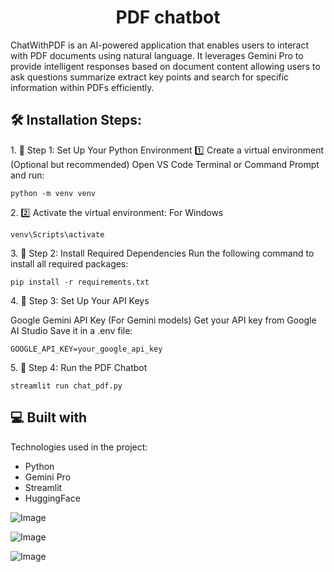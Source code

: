<h1 align="center" id="title">PDF chatbot</h1>

<p id="description">ChatWithPDF is an AI-powered application that enables users to interact with PDF documents using natural language. It leverages Gemini Pro to provide intelligent responses based on document content allowing users to ask questions summarize extract key points and search for specific information within PDFs efficiently.</p>

<h2>🛠️ Installation Steps:</h2>

<p>1. 📌 Step 1: Set Up Your Python Environment
  1️⃣ Create a virtual environment (Optional but recommended) Open VS Code Terminal or Command Prompt and run:</p>

```
python -m venv venv
```

<p>2. 2️⃣ Activate the virtual environment: For Windows</p>

```
venv\Scripts\activate
```

<p>3. 📌 Step 2: Install Required Dependencies Run the following command to install all required packages:</p>

```
pip install -r requirements.txt
```

<p>4. 📌 Step 3: Set Up Your API Keys </p>
<p>  Google Gemini API Key (For Gemini models) Get your API key from Google AI Studio Save it in a .env file:</p>

```
GOOGLE_API_KEY=your_google_api_key
```

<p>5. 📌 Step 4: Run the PDF Chatbot</p>

```
streamlit run chat_pdf.py
```

  
  
<h2>💻 Built with</h2>

Technologies used in the project:

*   Python
*   Gemini Pro
*   Streamlit
*   HuggingFace

![Image](https://github.com/user-attachments/assets/08c670d2-e609-419b-a99f-088c6005c60f)

![Image](https://github.com/user-attachments/assets/8b144131-bc3b-4b5c-a741-b1b6e93dc5b2)

![Image](https://github.com/user-attachments/assets/6e5884c8-312f-4ec5-8ed8-62296be5c153)
